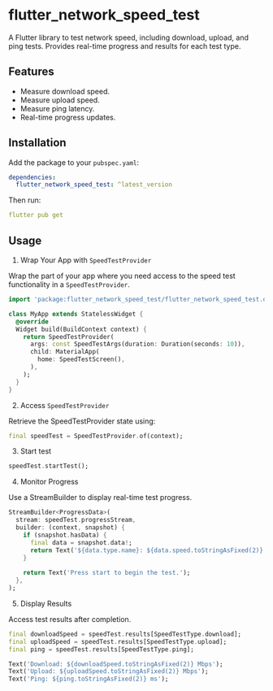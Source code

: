 # flutter_network_speed_test

A Flutter library to test network speed, including download, upload, and ping tests. Provides real-time progress and results for each test type.

## Features

- Measure download speed.
- Measure upload speed.
- Measure ping latency.
- Real-time progress updates.

## Installation

Add the package to your `pubspec.yaml`:

```yaml
dependencies:
  flutter_network_speed_test: ^latest_version
```

Then run:
```yaml
flutter pub get
```

## Usage
1. Wrap Your App with `SpeedTestProvider`

Wrap the part of your app where you need access to the speed test 
functionality in a `SpeedTestProvider`.

```dart
import 'package:flutter_network_speed_test/flutter_network_speed_test.dart';

class MyApp extends StatelessWidget {
  @override
  Widget build(BuildContext context) {
    return SpeedTestProvider(
      args: const SpeedTestArgs(duration: Duration(seconds: 10)),
      child: MaterialApp(
        home: SpeedTestScreen(),
      ),
    );
  }
}
```

2. Access `SpeedTestProvider`

Retrieve the SpeedTestProvider state using:
```dart
final speedTest = SpeedTestProvider.of(context);
```

3. Start test
```dart
speedTest.startTest();
```

4. Monitor Progress

Use a StreamBuilder to display real-time test progress.

```dart
StreamBuilder<ProgressData>(
  stream: speedTest.progressStream,
  builder: (context, snapshot) {
    if (snapshot.hasData) {
      final data = snapshot.data!;
      return Text('${data.type.name}: ${data.speed.toStringAsFixed(2)} Mbps');
    }
    
    return Text('Press start to begin the test.');
  },
);
```

5. Display Results

Access test results after completion.

```dart
final downloadSpeed = speedTest.results[SpeedTestType.download];
final uploadSpeed = speedTest.results[SpeedTestType.upload];
final ping = speedTest.results[SpeedTestType.ping];

Text('Download: ${downloadSpeed.toStringAsFixed(2)} Mbps');
Text('Upload: ${uploadSpeed.toStringAsFixed(2)} Mbps');
Text('Ping: ${ping.toStringAsFixed(2)} ms');
```